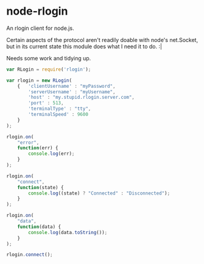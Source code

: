 # node-rlogin
An rlogin client for node.js.

Certain aspects of the protocol aren't readily doable with node's net.Socket, but in its current state this module does what I need it to do. :|

Needs some work and tidying up.

```js
var RLogin = require('rlogin');

var rlogin = new RLogin(
	{	'clientUsername' : "myPassword",
		'serverUsername' : "myUsername",
		'host' : "my.stupid.rlogin.server.com",
		'port' : 513,
		'terminalType' : "tty",
		'terminalSpeed' : 9600
	}
);

rlogin.on(
	"error",
	function(err) {
		console.log(err);
	}
);

rlogin.on(
	"connect",
	function(state) {
		console.log((state) ? "Connected" : "Disconnected");
	}
);

rlogin.on(
	"data",
	function(data) {
		console.log(data.toString());
	}
);

rlogin.connect();
``` 